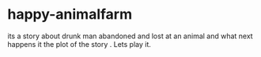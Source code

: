 # happy-animalfarm
its a story about drunk man abandoned and lost at an animal and what next happens it the plot of the story . Lets play it.
